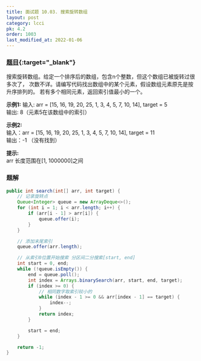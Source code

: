 ```yaml
---
title: 面试题 10.03. 搜索旋转数组
layout: post
category: lcci
pk: 4.2
order: 1003
last_modified_at: 2022-01-06
---
```


### [题目](https://leetcode.cn/search-rotate-array-lcci/){:target="_blank"}

搜索旋转数组。给定一个排序后的数组，包含n个整数，但这个数组已被旋转过很多次了，
次数不详。请编写代码找出数组中的某个元素，假设数组元素原先是按升序排列的。
若有多个相同元素，返回索引值最小的一个。

**示例1:**
输入: arr = [15, 16, 19, 20, 25, 1, 3, 4, 5, 7, 10, 14], target = 5  
输出: 8（元素5在该数组中的索引）

**示例2:**  
输入：arr = [15, 16, 19, 20, 25, 1, 3, 4, 5, 7, 10, 14], target = 11  
输出：-1 （没有找到）

**提示:**  
arr 长度范围在[1, 1000000]之间

### 题解

```java
public int search(int[] arr, int target) {
    // 记录旋转点
    Queue<Integer> queue = new ArrayDeque<>();
    for (int i = 1; i < arr.length; i++) {
        if (arr[i - 1] > arr[i]) {
            queue.offer(i);
        }
    }

    // 添加末尾索引
    queue.offer(arr.length);

    // 从索引0位置开始搜索 分区间二分搜索[start, end]
    int start = 0, end;
    while (!queue.isEmpty()) {
        end = queue.poll();
        int index = Arrays.binarySearch(arr, start, end, target);
        if (index >= 0) {
            // 相同数字取索引较小的
            while (index - 1 >= 0 && arr[index - 1] == target) {
                index--;
            }
            return index;
        }

        start = end;
    }

    return -1;
}
```